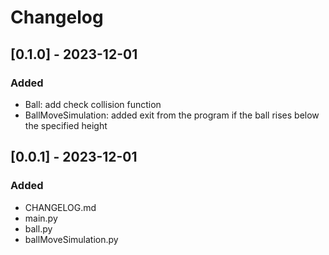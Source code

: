 # Changelog


## [0.1.0] - 2023-12-01

### Added

- Ball: add check collision function
- BallMoveSimulation: added exit from the program if the ball rises below the specified height


## [0.0.1] - 2023-12-01

### Added

- CHANGELOG.md
- main.py
- ball.py
- ballMoveSimulation.py